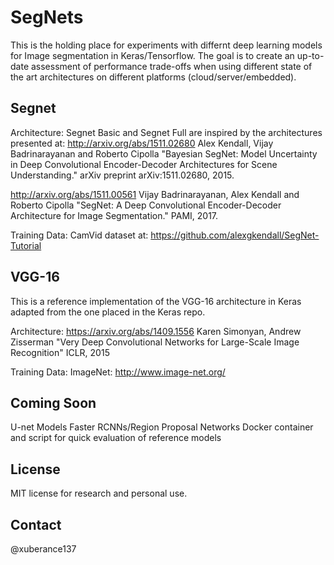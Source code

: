# SegNets
This is the holding place for experiments with differnt deep learning models for Image segmentation in Keras/Tensorflow. The goal is to create an up-to-date assessment of performance trade-offs when using different state of the art architectures on different platforms (cloud/server/embedded).

## Segnet

Architecture:
Segnet Basic and Segnet Full are inspired by the architectures presented at:
http://arxiv.org/abs/1511.02680
Alex Kendall, Vijay Badrinarayanan and Roberto Cipolla "Bayesian SegNet: Model Uncertainty in Deep Convolutional Encoder-Decoder Architectures for Scene Understanding." arXiv preprint arXiv:1511.02680, 2015.

http://arxiv.org/abs/1511.00561
Vijay Badrinarayanan, Alex Kendall and Roberto Cipolla "SegNet: A Deep Convolutional Encoder-Decoder Architecture for Image Segmentation." PAMI, 2017. 

Training Data:
CamVid dataset at:
https://github.com/alexgkendall/SegNet-Tutorial

## VGG-16

This is a reference implementation of the VGG-16 architecture in Keras adapted from the one placed in the Keras repo.

Architecture:
https://arxiv.org/abs/1409.1556
Karen Simonyan, Andrew Zisserman "Very Deep Convolutional Networks for Large-Scale Image Recognition" ICLR, 2015 

Training Data:
ImageNet:
http://www.image-net.org/

## Coming Soon

U-net Models
Faster RCNNs/Region Proposal Networks
Docker container and script for quick evaluation of reference models

## License
MIT license for research and personal use.

## Contact
@xuberance137

